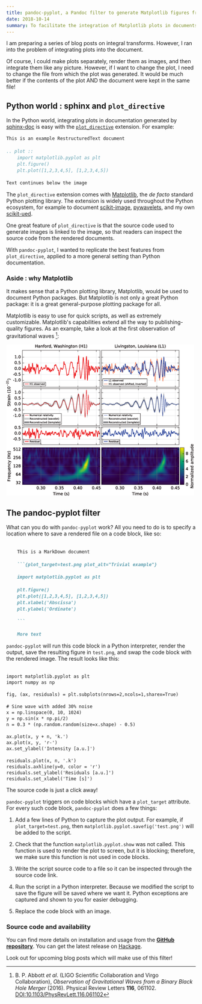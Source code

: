 ```yaml
---
title: pandoc-pyplot, a Pandoc filter to generate Matplotlib figures from code blocks
date: 2018-10-14
summary: To facilitate the integration of Matplotlib plots in documents, I've written a Pandoc filter, `pandoc-pyplot`. Here's how it works.
---
```


I am preparing a series of blog posts on integral transforms. However, I ran into the problem of integrating plots into the document. 

Of course, I could make plots separately, render them as images, and then integrate them like any picture. However, if I want to change the plot, I need to change the file from which the plot was generated. It would be much better if the contents of the plot AND the document were kept in the same file!

## Python world : sphinx and `plot_directive`

In the Python world, integrating plots in documentation generated by [sphinx-doc](http://www.sphinx-doc.org/en/master/) is easy with the [`plot_directive`](https://matplotlib.org/devel/plot_directive.html) extension. For example:

```rst
This is an example RestructuredText document

.. plot ::
    import matplotlib.pyplot as plt
    plt.figure()
    plt.plot([1,2,3,4,5], [1,2,3,4,5])

Text continues below the image
```

The `plot_directive` extension comes with [Matplotlib](https://matplotlib.org/index.html), the _de facto_ standard Python plotting library. The extension is widely used throughout the Python ecosystem, for example to document [scikit-image](https://scikit-image.org/), [pywavelets](https://pywavelets.readthedocs.io/en/latest/), and my own [scikit-ued](https://scikit-ued.readthedocs.io/en/master/).

One great feature of `plot_directive` is that the source code used to generate images is linked to the image, so that readers can inspect the source code from the rendered documents.

With `pandoc-pyplot`, I wanted to replicate the best features from `plot_directive`, applied to a more general setting than Python documentation.

### Aside : why Matplotlib

It makes sense that a Python plotting library, Matplotlib, would be used to document Python packages. But Matplotlib is not only a great Python package: it is a great general-purpose plotting package for all.

Matplotlib is easy to use for quick scripts, as well as extremely customizable. Matplotlib's capabilities extend all the way to publishing-quality figures. As an example, take a look at the first observation of gravitational waves [^1]:

![The gravitational-wave event GW150914 observed by the LIGO Hanford (H1, left column panels) and Livingston (L1, right column panels) detectors.](/images/ligo_fig1.png)

## The pandoc-pyplot filter

What can you do with `pandoc-pyplot` work? All you need to do is to specify a location where to save a rendered file on a code block, like so:

```markdown

    This is a MarkDown document

    ```{plot_target=test.png plot_alt="Trivial example"}

    import matplotlib.pyplot as plt

    plt.figure()
    plt.plot([1,2,3,4,5], [1,2,3,4,5])
    plt.xlabel('Abscissa')
    plt.ylabel('Ordinate')

    ```

    More text

```

`pandoc-pyplot` will run this code block in a Python interpreter, render the output, save the resulting figure in `test.png`, and swap the code block with the rendered image. The result looks like this:

```{plot_target=generated/complex_test.png plot_alt="Example plot generated by pandoc-pyplot. The full Matplotlib API is available at your fingertips."}

import matplotlib.pyplot as plt
import numpy as np

fig, (ax, residuals) = plt.subplots(nrows=2,ncols=1,sharex=True)

# Sine wave with added 30% noise
x = np.linspace(0, 10, 1024)
y = np.sin(x * np.pi/2)
n = 0.3 * (np.random.random(size=x.shape) - 0.5)

ax.plot(x, y + n, 'k.')
ax.plot(x, y, 'r-')
ax.set_ylabel('Intensity [a.u.]')

residuals.plot(x, n, '.k')
residuals.axhline(y=0, color = 'r')
residuals.set_ylabel('Residuals [a.u.]')
residuals.set_xlabel('Time [s]')

```

The source code is just a click away!

`pandoc-pyplot` triggers on code blocks which have a `plot_target` attribute. For every such code block, `pandoc-pyplot` does a few things:

1. Add a few lines of Python to capture the plot output. For example, if `plot_target=test.png`, then `matplotlib.pyplot.savefig('test.png')` will be added to the script.

2. Check that the function `matplotlib.pyplot.show` was not called. This function is used to render the plot to screen, but it is blocking; therefore, we make sure this function is not used in code blocks.

3. Write the script source code to a file so it can be inspected through the source code link.

4. Run the script in a Python interpreter. Because we modified the script to save the figure will be saved where we want it. Python exceptions are captured and shown to you for easier debugging.

5. Replace the code block with an image.

### Source code and availability

You can find more details on installation and usage from the [__GitHub repository__](https://github.com/LaurentRDC/pandoc-pyplot). You can get the latest release on [Hackage](http://hackage.haskell.org/package/pandoc-pyplot).

Look out for upcoming blog posts which will make use of this filter!

[^1]: B. P. Abbott _et al_. (LIGO Scientific Collaboration and Virgo Collaboration), _Observation of Gravitational Waves from a Binary Black Hole Merger_ (2016). Physical Review Letters __116__, 061102. [DOI:10.1103/PhysRevLett.116.061102](https://journals.aps.org/prl/abstract/10.1103/PhysRevLett.116.061102)
